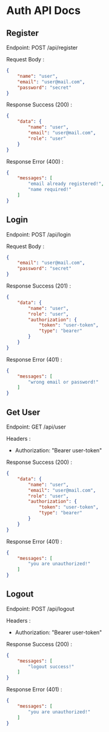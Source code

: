 # Auth API Docs

## Register
Endpoint: POST /api/register

Request Body :
```json
{
    "name": "user",
    "email": "user@mail.com",
    "password": "secret"
}
```

Response Success (200) :
```json
{
    "data": {
        "name": "user",
        "email": "user@mail.com",
        "role": "user"
    }
}
```

Response Error (400) :
```json
{
    "messages": [
        "email already registered!",
        "name required!"
    ]
}
```

## Login
Endpoint: POST /api/login

Request Body :
```json
{
    "email": "user@mail.com",
    "password": "secret"
}
```

Response Success (201) :
```json
{
    "data": {
        "name": "user",
        "role": "user",
        "authorization": {
            "token": "user-token",
            "type": "bearer"
        }
    }
}
```

Response Error (401) :
```json
{
    "messages": [
        "wrong email or password!"
    ]
}
```

## Get User
Endpoint: GET /api/user

Headers :
- Authorization: "Bearer user-token"

Response Success (200) :
```json
{
    "data": {
        "name": "user",
        "email": "user@mail.com",
        "role": "user",
        "authorization": {
            "token": "user-token",
            "type": "bearer"
        }
    }
}
```

Response Error (401) :
```json
{
    "messages": [
        "you are unauthorized!"
    ]
}
```

## Logout
Endpoint: POST /api/logout

Headers :
- Authorization: "Bearer user-token"

Response Success (200) :
```json
{
    "messages": [
        "logout success!"
    ]
}
```

Response Error (401) :
```json
{
    "messages": [
        "you are unauthorized!"
    ]
}
```